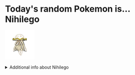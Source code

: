 # Today's random Pokemon is... Nihilego

![Nihilego shiny sprite](https://raw.githubusercontent.com/PokeAPI/sprites/master/sprites/pokemon/shiny/793.png)

<details>
<summary>Additional info about Nihilego</summary>

| srpite type | image |
|------|------|
| back_default | ![Nihilego back_default sprite](https://raw.githubusercontent.com/PokeAPI/sprites/master/sprites/pokemon/back/793.png) |
| back_shiny | ![Nihilego back_shiny sprite](https://raw.githubusercontent.com/PokeAPI/sprites/master/sprites/pokemon/back/shiny/793.png) |
| front_default | ![Nihilego front_default sprite](https://raw.githubusercontent.com/PokeAPI/sprites/master/sprites/pokemon/793.png) | </details>